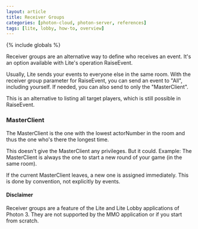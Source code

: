 ```yaml
---
layout: article
title: Receiver Groups
categories: [photon-cloud, photon-server, references]
tags: [lite, lobby, how-to, overview]
---
```

{% include globals %}


Receiver groups are an alternative way to define who receives an event.
It's an option available with Lite's operation RaiseEvent.

Usually, Lite sends your events to everyone else in the same room. With
the receiver group parameter for RaiseEvent, you can send an event to
"All", including yourself. If needed, you can also send to only the
"MasterClient".

This is an alternative to listing all target players, which is still
possible in RaiseEvent.

### MasterClient

The MasterClient is the one with the lowest actorNumber in the room and
thus the one who's there the longest time.

This doesn't give the MasterClient any privileges. But it could.
Example: The MasterClient is always the one to start a new round of your
game (in the same room).

If the current MasterClient leaves, a new one is assigned immediately.
This is done by convention, not explicitly by events.

#### Disclaimer

Receiver groups are a feature of the Lite and Lite Lobby applications of
Photon 3. They are not supported by the MMO application or if you start
from scratch.
